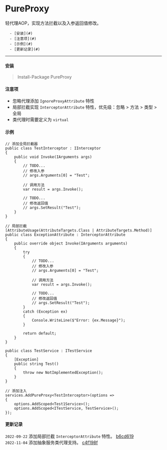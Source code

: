 # PureProxy
轻代理AOP，实现方法拦截以及入参返回值修改。

<!--TOC-->
      - [安装](#)
      - [注意项](#)
      - [示例](#)
      - [更新记录](#)
<!--/TOC-->
---

#### 安装
> Install-Package PureProxy

#### 注意项
- 忽略代理添加 `IgnoreProxyAttribute` 特性
- 局部拦截实现 `InterceptorAttribute` 特性，优先级：忽略 > 方法 > 类型 > 全局
- 类代理时需要定义为 `virtual`

#### 示例

````
// 添加全局拦截器
public class TestInterceptor : IInterceptor
{
    public void Invoke(IArguments args)
    {
        // TODO...
        // 修改入参
        // args.Arguments[0] = "Test";

        // 调用方法
        var result = args.Invoke();

        // TODO...
        // 修改返回值
        // args.SetResult("Test");
    }
}

// 局部拦截
[AttributeUsage(AttributeTargets.Class | AttributeTargets.Method)]
public class ExceptionAttribute : InterceptorAttribute
{
    public override object Invoke(IArguments arguments)
    {
        try
        {
            // TODO...
            // 修改入参
            // args.Arguments[0] = "Test";

            // 调用方法
            var result = args.Invoke();

            // TODO...
            // 修改返回值
            // args.SetResult("Test");
        }
        catch (Exception ex)
        {
            Console.WriteLine($"Error: {ex.Message}");
        }

        return default;
    }
}

public class TestService : ITestService
{
    [Exception]
    public string Test()
    {
        throw new NotImplementedException();
    }
}

// 添加注入
services.AddPureProxy<TestInterceptor>(options =>
{
    options.AddScoped<Test1Service>();
    options.AddScoped<ITestService, TestService>();
});

````

#### 更新记录

`2022-09-22` 添加局部拦截 `InterceptorAttribute` 特性。 [b6cd619](https://github.com/LI-XIAOYAO/PureProxy/commit/b6cd61959456c8189c973a7af7af2aec4567b2ff)  
`2022-11-04` 添加抽象服务类代理支持。 [c4f198f](https://github.com/LI-XIAOYAO/PureProxy/commit/c4f198ffeecc40b752182aae221af83a86f34b76)